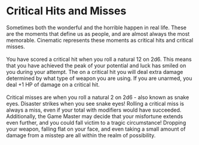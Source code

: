 # Critical Hits and Misses

Sometimes both the wonderful and the horrible happen in real life. These are the moments that define us as people, and are almost always the most memorable. Cinematic represents these moments as critical hits and critical misses.\
\
You have scored a critical hit when you roll a natural 12 on 2d6. This means that you have achieved the peak of your potential and luck has smiled on you during your attempt. The on a critical hit you will deal extra damage determined by what type of weapon you are using. If you are unarmed, you deal +1 HP of damage on a critical hit.\
\
Critical misses are when you roll a natural 2 on 2d6 - also known as snake eyes. Disaster strikes when you see snake eyes! Rolling a critical miss is always a miss, even if your total with modifiers would have succeeded. Additionally, the Game Master may decide that your misfortune extends even further, and you could fall victim to a tragic circumstance! Dropping your weapon, falling flat on your face, and even taking a small amount of damage from a misstep are all within the realm of possibility.
